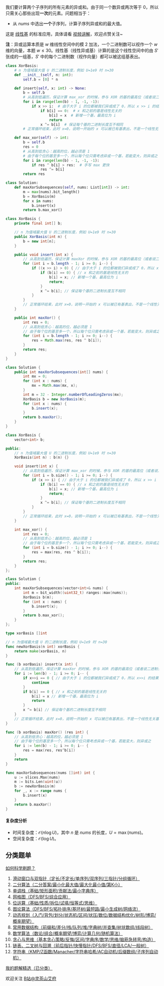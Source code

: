 我们要计算两个子序列的所有元素的异或和。由于同一个数异或两次等于 $0$，所以只需关心那些出现**一次**的元素。问题相当于：

- 从 $\textit{nums}$ 中选出**一个**子序列，计算子序列异或和的最大值。

这是 [线性基](https://oi-wiki.org/math/basis/) 的标准应用，具体请看 [视频讲解](https://www.bilibili.com/video/BV1pm8vzAEXx/)，欢迎点赞关注~

**注**：异或运算本质是 $w$ 维线性空间中的模 $2$ 加法，一个二进制数可以视作一个 $w$ 维的向量，本题 $w\le 30$。线性基（线性异或基）计算的是这个线性空间中的由 $S'$ 张成的一组基，$S'$ 中的每个二进制数（视作向量）都可以被这组基表出。

```py [sol-Python3]
class XorBasis:
    # n 为值域最大值 U 的二进制长度，例如 U=1e9 时 n=30
    def __init__(self, n: int):
        self.b = [0] * n

    def insert(self, x: int) -> None:
        b = self.b
        # 从高到低遍历，保证计算 max_xor 的时候，参与 XOR 的基的最高位（或者说二进制长度）是互不相同的
        for i in range(len(b) - 1, -1, -1):
            if x >> i:  # 由于大于 i 的位都被我们异或成了 0，所以 x >> i 的结果只能是 0 或 1
                if b[i] == 0:  # x 和之前的基是线性无关的
                    b[i] = x  # 新增一个基，最高位为 i
                    return
                x ^= b[i]  # 保证每个基的二进制长度互不相同
        # 正常循环结束，此时 x=0，说明一开始的 x 可以被已有基表出，不是一个线性无关基

    def max_xor(self) -> int:
        b = self.b
        res = 0
        # 从高到低贪心：越高的位，越必须是 1
        # 由于每个位的基至多一个，所以每个位只需考虑异或一个基，若能变大，则异或之
        for i in range(len(b) - 1, -1, -1):
            if res ^ b[i] > res:  # 手写 max 更快
                res ^= b[i]
        return res

class Solution:
    def maxXorSubsequences(self, nums: List[int]) -> int:
        m = max(nums).bit_length()
        b = XorBasis(m)
        for x in nums:
            b.insert(x)
        return b.max_xor()
```

```java [sol-Java]
class XorBasis {
    private final int[] b;

    // n 为值域最大值 U 的二进制长度，例如 U=1e9 时 n=30
    public XorBasis(int n) {
        b = new int[n];
    }

    public void insert(int x) {
        // 从高到低遍历，保证计算 maxXor 的时候，参与 XOR 的基的最高位（或者说二进制长度）是互不相同的
        for (int i = b.length - 1; i >= 0; i--) {
            if ((x >> i) > 0) { // 由于大于 i 的位都被我们异或成了 0，所以 x >> i 的结果只能是 0 或 1
                if (b[i] == 0) { // x 和之前的基是线性无关的
                    b[i] = x; // 新增一个基，最高位为 i
                    return;
                }
                x ^= b[i]; // 保证每个基的二进制长度互不相同
            }
        }
        // 正常循环结束，此时 x=0，说明一开始的 x 可以被已有基表出，不是一个线性无关基
    }

    public int maxXor() {
        int res = 0;
        // 从高到低贪心：越高的位，越必须是 1
        // 由于每个位的基至多一个，所以每个位只需考虑异或一个基，若能变大，则异或之
        for (int i = b.length - 1; i >= 0; i--) {
            res = Math.max(res, res ^ b[i]);
        }
        return res;
    }
}

class Solution {
    public int maxXorSubsequences(int[] nums) {
        int mx = 0;
        for (int x : nums) {
            mx = Math.max(mx, x);
        }
        int m = 32 - Integer.numberOfLeadingZeros(mx);
        XorBasis b = new XorBasis(m);
        for (int x : nums) {
            b.insert(x);
        }
        return b.maxXor();
    }
}
```

```cpp [sol-C++]
class XorBasis {
    vector<int> b;

public:
    // n 为值域最大值 U 的二进制长度，例如 U=1e9 时 n=30
    XorBasis(int n) : b(n) {}

    void insert(int x) {
        // 从高到低遍历，保证计算 max_xor 的时候，参与 XOR 的基的最高位（或者说二进制长度）是互不相同的
        for (int i = b.size() - 1; i >= 0; i--) {
            if (x >> i) { // 由于大于 i 的位都被我们异或成了 0，所以 x >> i 的结果只能是 0 或 1
                if (b[i] == 0) { // x 和之前的基是线性无关的
                    b[i] = x; // 新增一个基，最高位为 i
                    return;
                }
                x ^= b[i]; // 保证每个基的二进制长度互不相同
            }
        }
        // 正常循环结束，此时 x=0，说明一开始的 x 可以被已有基表出，不是一个线性无关基
    }

    int max_xor() {
        int res = 0;
        // 从高到低贪心：越高的位，越必须是 1
        // 由于每个位的基至多一个，所以每个位只需考虑异或一个基，若能变大，则异或之
        for (int i = b.size() - 1; i >= 0; i--) {
            res = max(res, res ^ b[i]);
        }
        return res;
    }
};

class Solution {
public:
    int maxXorSubsequences(vector<int>& nums) {
        int m = bit_width((uint32_t) ranges::max(nums));
        XorBasis b(m);
        for (int x : nums) {
            b.insert(x);
        }
        return b.max_xor();
    }
};
```

```go [sol-Go]
type xorBasis []int

// n 为值域最大值 U 的二进制长度，例如 U=1e9 时 n=30
func newXorBasis(n int) xorBasis {
	return make(xorBasis, n)
}

func (b xorBasis) insert(x int) {
	// 从高到低遍历，保证计算 maxXor 的时候，参与 XOR 的基的最高位（或者说二进制长度）是互不相同的
	for i := len(b) - 1; i >= 0; i-- {
		if x>>i == 0 { // 由于大于 i 的位都被我们异或成了 0，所以 x>>i 的结果只能是 0 或 1
			continue
		}
		if b[i] == 0 { // x 和之前的基是线性无关的
			b[i] = x // 新增一个基，最高位为 i
			return
		}
		x ^= b[i] // 保证每个基的二进制长度互不相同
	}
	// 正常循环结束，此时 x=0，说明一开始的 x 可以被已有基表出，不是一个线性无关基
}

func (b xorBasis) maxXor() (res int) {
	// 从高到低贪心：越高的位，越必须是 1
	// 由于每个位的基至多一个，所以每个位只需考虑异或一个基，若能变大，则异或之
	for i := len(b) - 1; i >= 0; i-- {
		res = max(res, res^b[i])
	}
	return
}

func maxXorSubsequences(nums []int) int {
	u := slices.Max(nums)
	m := bits.Len(uint(u))
	b := newXorBasis(m)
	for _, x := range nums {
		b.insert(x)
	}
	return b.maxXor()
}
```

#### 复杂度分析

- 时间复杂度：$\mathcal{O}(n\log U)$，其中 $n$ 是 $\textit{nums}$ 的长度，$U=\max(\textit{nums})$。
- 空间复杂度：$\mathcal{O}(\log U)$。

## 分类题单

[如何科学刷题？](https://leetcode.cn/circle/discuss/RvFUtj/)

1. [滑动窗口与双指针（定长/不定长/单序列/双序列/三指针/分组循环）](https://leetcode.cn/circle/discuss/0viNMK/)
2. [二分算法（二分答案/最小化最大值/最大化最小值/第K小）](https://leetcode.cn/circle/discuss/SqopEo/)
3. [单调栈（基础/矩形面积/贡献法/最小字典序）](https://leetcode.cn/circle/discuss/9oZFK9/)
4. [网格图（DFS/BFS/综合应用）](https://leetcode.cn/circle/discuss/YiXPXW/)
5. [位运算（基础/性质/拆位/试填/恒等式/思维）](https://leetcode.cn/circle/discuss/dHn9Vk/)
6. [图论算法（DFS/BFS/拓扑排序/基环树/最短路/最小生成树/网络流）](https://leetcode.cn/circle/discuss/01LUak/)
7. [动态规划（入门/背包/划分/状态机/区间/状压/数位/数据结构优化/树形/博弈/概率期望）](https://leetcode.cn/circle/discuss/tXLS3i/)
8. [常用数据结构（前缀和/差分/栈/队列/堆/字典树/并查集/树状数组/线段树）](https://leetcode.cn/circle/discuss/mOr1u6/)
9. [数学算法（数论/组合/概率期望/博弈/计算几何/随机算法）](https://leetcode.cn/circle/discuss/IYT3ss/)
10. [贪心与思维（基本贪心策略/反悔/区间/字典序/数学/思维/脑筋急转弯/构造）](https://leetcode.cn/circle/discuss/g6KTKL/)
11. [链表、二叉树与回溯（前后指针/快慢指针/DFS/BFS/直径/LCA/一般树）](https://leetcode.cn/circle/discuss/K0n2gO/)
12. [字符串（KMP/Z函数/Manacher/字符串哈希/AC自动机/后缀数组/子序列自动机）](https://leetcode.cn/circle/discuss/SJFwQI/)

[我的题解精选（已分类）](https://github.com/EndlessCheng/codeforces-go/blob/master/leetcode/SOLUTIONS.md)

欢迎关注 [B站@灵茶山艾府](https://space.bilibili.com/206214)
